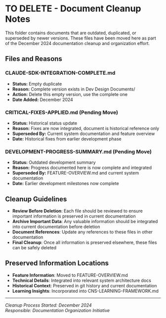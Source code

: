 # TO DELETE - Document Cleanup Notes

This folder contains documents that are outdated, duplicated, or superseded by newer versions. These files have been moved here as part of the December 2024 documentation cleanup and organization effort.

## Files and Reasons

### **CLAUDE-SDK-INTEGRATION-COMPLETE.md**
- **Status:** Empty duplicate 
- **Reason:** Complete version exists in Dev Design Documents/
- **Action:** Delete this empty version, use the complete one
- **Date Added:** December 2024

### **CRITICAL-FIXES-APPLIED.md** (Pending Move)
- **Status:** Historical status update
- **Reason:** Fixes are now integrated, document is historical reference only
- **Superseded By:** Current system documentation and feature overview
- **Date:** Historical fixes from earlier development phase

### **DEVELOPMENT-PROGRESS-SUMMARY.md** (Pending Move) 
- **Status:** Outdated development summary
- **Reason:** Progress documented here is now complete and integrated
- **Superseded By:** FEATURE-OVERVIEW.md and current system documentation
- **Date:** Earlier development milestones now complete

## Cleanup Guidelines

- **Review Before Deletion**: Each file should be reviewed to ensure important information is preserved in current documentation
- **Archive Important Data**: Any valuable information should be integrated into current documentation before deletion
- **Document References**: Update any references to these files in other documentation
- **Final Cleanup**: Once all information is preserved elsewhere, these files can be safely deleted

## Preserved Information Locations

- **Feature Information**: Moved to FEATURE-OVERVIEW.md
- **Technical Details**: Integrated into relevant system architecture docs
- **Historical Context**: Preserved in git history and current documentation
- **Learning Insights**: Incorporated into CNS-LEARNING-FRAMEWORK.md

---
*Cleanup Process Started: December 2024*  
*Responsible: Documentation Organization Initiative*
